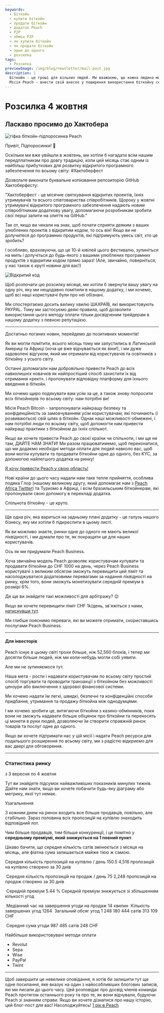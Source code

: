 ```yaml
---
keywords:
  - Біткойн
  - купити біткойн
  - продати біткойн
  - додаток Peach
  - P2P
  - обмін P2P
  - як купити біткойн
  - як продати біткойн
  - одне до одного
  - розсилка
tags:
  - Розсилка
previewImage: /img/blog/newsletter/mail-post.jpg
description: |
  Біткойн - це гроші для вільних людей. Ми вважаємо, що кожна людина має право вибирати, які гроші вона використовує для зберігання свого багатства, результату своєї праці, свого часу та енергії.
  Місія Peach - внести свій внесок у поширення використання біткойну серед людей.
---
```


# Розсилка 4 жовтня

## Ласкаво просимо до Хактобера

![гіфка біткойн-підпоросинка Peach](/img/blog/newsletter/gif-peach.gif)

Привіт, Підпоросинки! 🍑

Оскільки ми вже увійшли в жовтень, ми хотіли б нагадати всім нашим передплатникам про довгу традицію, коли цей місяць стає одним із найбільш прибуткових для розвитку відкритого програмного забезпечення по всьому світу: #Хактоберфест

Дозвольте виконати буквальне копіювання репозиторію GitHub Хактоберфесту:

"Хактоберфест - це місячне святкування відкритих проектів, їхніх утримувачів та всього співтовариства співробітників. Щороку у жовтні утримувачі відкритого програмного забезпечення надають новим співробітникам додаткову увагу, допомагаючи розробникам зробити свої перші запити на злиття на GitHub."

Так от, якщо ви чекали на знак, щоб почати сприяти деяким з ваших улюблених проектів з відкритим кодом, то ось він! Якщо ви не долучитеся до програмних продуктів, які підтримують увесь світ, хто це зробить?

І особливо, враховуючи, що це 10-й ювілей цього фестивалю, зупиніться на мить і долучіться до будь-якого з вашими улюблених програмних продуктів з відкритим кодом прямо зараз! (Але, звичайно, поверніться, у нас також є круті новини для вас!)

![Відкритий код](https://img.mailinblue.com/5647291/images/content_library/original/651c33bbcd50d109d8495d7c.png)

Щоб розпочати цю розсилку місяця, ми хотіли б звернути вашу увагу на одну річ, яку ми нещодавно помітили в нашому додатку, і ми хочемо, щоб всі наші користувачі були про неї обізнані.

Ми спостерігаємо досить велику хвилю ШАХРАЇВ, які використовують PAYPAL. Тому ми застосуємо деякі правила, щоб дозволити використання цього методу оплати тільки досвідченим трейдерам в нашому додатку з певною репутацією.

---

Достатньо поганих новин, перейдемо до позитивних моментів!

Як ви могли помітити, всього місяць тому ми запустились в Латинській Америці та Африці (хоча це вже відчувається як віки!), і ми дуже задоволені відгуком, який ми отримали від користувачів та освітників з біткойну з усього світу.

Останні допомагали нам добровільно привести Peach до всіх навколишніх новачків як найпростіший спосіб захистити їх від отримання «рект», і пропонувати відповідну платформу для їхнього введення в біткойн.

Ми хочемо щиро подякувати вам усім за це, а також знову попросити всіх біткойнерів по всьому світу: нам потрібні ви!

Місія Peach Bitcoin - запропонувати найкращу безпеку та конфіденційність за замовчуванням усім користувачам, які починають (і розвиваються) свій шлях в біткойн. Однак наші можливості обмежені, і нам потрібні люди по всьому світу, щоб допомогти нам привести найкращі практики з біткойном до їхніх спільнот.

Якщо ви хочете привести Peach до своєї країни чи спільноти, і ми ще не там, ДАЙТЕ НАМ ЗНАТИ! Ми разом працюватимемо, щоб переконатися, що ми додаємо необхідні методи оплати для людей навколо вас, щоб вони могли купувати та продавати біткойни одне до одного, без KYC, за допомогою найлегшого додатка на ринку!

[Я хочу привести Peach у свою область!](http://mailto:hello@peachbitcoin.com/)

Нові країни до цього часу надали нам таке тепле прийняття, особлива подяка Глор (нашому великому другу, який допомагає нам з [Peach Africa Twitter](https://twitter.com/PeachAfrica)) та Туризмо в Африці, і всім бразильським біткойнерам, які пропонували свою допомогу в перекладі додатка.

Спільнота біткойну - це круто.

---

Ще одна річ, яка вариться на задньому плані додатку - це галузь нашого бізнесу, яку ми хотіли б підкреслити в цьому листі.

Як ви можливо знаєте, ринки одне до одного не мають великої ліквідності, і ми думали про те, як покращити це для наших користувачів.

Ось як ми придумали Peach Business.

Хоча звичайна модель Peach дозволяє користувачам купувати та продавати біткойни до CHF 1000 на день, через Peach Business користувачі з великим обсягом зможуть перевищити цей ліміт та насолоджуватися додатковими перевагами за надання ліквідності на ринку, крім того, вони зможуть монетизувати середній преміум в розмірі 6%.

Де ще ви знайдете такі можливості для арбітражу? 😉

Якщо ви хочете перевищити ліміт CHF 1k/день, зв'яжіться з нами, [натиснувши тут](mailto:hello@peachbitcoin.com).

Ми глибше пояснимо переваги, які ви можете отримати, скориставшись послугами Peach Business.

---

#### Для інвесторів

Peach існує в цьому світі трохи більше, ніж 52,560 блоків, і тепер ми досягли більше людей, ніж ми коли-небудь могли собі уявити.

Але ми не зупиняємося тут.

Наша мета - рости і надавати користувачам по всьому світу простий спосіб торгувати та проводити транзакції з біткойном без можливості цензури або виключення з здорової фінансової системи.

Ми хочемо надати їм легкі, швидкі, безпечні та конфіденційні способи придбання, утримання та продажу біткойна між однодумцями.

І ми хочемо зробити це, витягаючи біткойни з казино-обмінників, поки вони не зможуть надавати більше обіцянок про біткойни та переносять ці монети в руки людей, дозволяючи їм створити справжній ринок товарів та послуг одне до одного.

Якщо ви хочете підтримати нас у цій місії і надати Peach ресурси для подальшого розширення по всьому світу, ми з радістю відкриємо для вас двері для обговорення.

---

### Статистика ринку

з 3 вересня по 4 жовтня

Тут ви знайдете підсумок найважливіших показників минулих тижнів. Дайте нам знати, якщо ви хочете побачити будь-яку діаграму або метрику, якої тут немає.

Узагальнення

З кожним днем на ринок входить все більше продавців, повільно, але стабільно. Зараз половина всіх пропозицій на купівлю знаходить відповідний лот.

Чим більше продавців, тим більше конкуренції, і це помітно у **середньому преміумі, який знижується на 1 повний пункт**.

Цікаво бачити, що середня кількість сатів змінюється з місяця на місяць, але фіатна сума залишається майже тією ж самою.

Середня кількість пропозицій на купівлю / день
150.5
4,516 пропозицій на купівлю створено за 30 днів

­
Середня кількість пропозицій на продаж / день
75
2,248 пропозицій на продаж створено за 30 днів

­
Середній преміум
5.44 %
Середній преміум знижується зі збільшенням кількості угод

­
Медіанний час на завершення угоди на продаж
14 хвилин
­
Кількість завершених угод
1264
­
Загальний обсяг угод
1 248 180 444 сатів
313 109 CHF

­
Середня сума угоди
987 485 сатів
248 CHF

Найбільше використовувані методи оплати

- Revolut
- Sepa
- Wise
- PayPal
- Twint

---

Щоб завершити це невелике оповідання, я хотів би залишити тут ще одне посилання, яке вказує на один з найособливіших блогових записів, які ми писали до цього часу. Цей розповідає про досвід членів команди Peach протягом останнього року та про те, як вони відчували, будуючи Peach зі знанням справи. Якщо ви хочете дізнатися про нашу історію, цей блог-пост для вас! Насолоджуйтесь!
[1 рік в Peach](https://peachbitcoin.com/blog)
